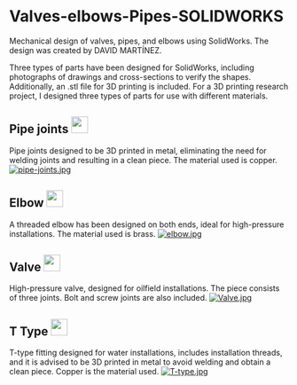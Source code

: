 # Valves-elbows-Pipes-SOLIDWORKS
Mechanical design of valves, pipes, and elbows using SolidWorks. The design was created by DAVID MARTÍNEZ.

Three types of parts have been designed for SolidWorks, including photographs of drawings and cross-sections to verify the shapes. Additionally, an .stl file for 3D printing is included.
For a 3D printing research project, I designed three types of parts for use with different materials.

## Pipe joints <img src="https://media.giphy.com/media/iY8CRBdQXODJSCERIr/giphy.gif" width="30px">&nbsp;
Pipe joints designed to be 3D printed in metal, eliminating the need for welding joints and resulting in a clean piece. The material used is copper.
[![pipe-joints.jpg](https://i.postimg.cc/0N7PS2nn/pipe-joints.jpg)](https://postimg.cc/4K4DkGrH)


## Elbow <img src="https://media.giphy.com/media/iY8CRBdQXODJSCERIr/giphy.gif" width="30px">&nbsp;
A threaded elbow has been designed on both ends, ideal for high-pressure installations. The material used is brass.
[![elbow.jpg](https://i.postimg.cc/T2KLynmJ/elbow.jpg)](https://postimg.cc/QVrxw9fF)


## Valve <img src="https://media.giphy.com/media/iY8CRBdQXODJSCERIr/giphy.gif" width="30px">&nbsp;
High-pressure valve, designed for oilfield installations. The piece consists of three joints. Bolt and screw joints are also included.
[![Valve.jpg](https://i.postimg.cc/c44XV98B/Valve.jpg)](https://postimg.cc/23MQWxG1)


## T Type <img src="https://media.giphy.com/media/iY8CRBdQXODJSCERIr/giphy.gif" width="30px">&nbsp;
T-type fitting designed for water installations, includes installation threads, and it is advised to be 3D printed in metal to avoid welding and obtain a clean piece. Copper is the material used.
[![T-type.jpg](https://i.postimg.cc/Hs11CCt1/T-type.jpg)](https://postimg.cc/nM2Pvg53)
